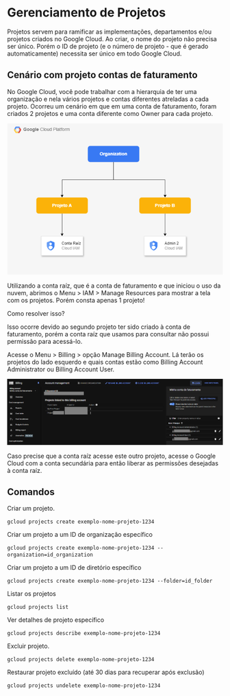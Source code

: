 # Gerenciamento de Projetos

Projetos servem para ramificar as implementações, departamentos e/ou projetos criados no Google Cloud.
Ao criar, o nome do projeto não precisa ser único. Porém o ID de projeto (e o número de projeto - que é gerado automaticamente) necessita ser único em todo Google Cloud.

## Cenário com projeto contas de faturamento

No Google Cloud, você pode trabalhar com a hierarquia de ter uma organização e nela vários projetos e contas diferentes atreladas a cada projeto.
Ocorreu um cenário em que em uma conta de faturamento, foram criados 2 projetos e uma conta diferente como Owner para cada projeto.

!['projetos.png](/project-management/pics/projetos.png)

Utilizando a conta raíz, que é a conta de faturamento e que iniciou o uso da nuvem, abrimos o Menu > IAM > Manage Resources para mostrar a tela com os projetos. Porém consta apenas 1 projeto!

Como resolver isso?

Isso ocorre devido ao segundo projeto ter sido criado à conta de faturamento, porém a conta raíz que usamos para consultar não possui permissão para acessá-lo.

Acesse o Menu > Billing > opção Manage Billing Account.
Lá terão os projetos do lado esquerdo e quais contas estão como Billing Account Administrator ou Billing Account User.

![account-management.png](/project-management/pics/account-management.png)

Caso precise que a conta raíz acesse este outro projeto, acesse o Google Cloud com a conta secundária para então liberar as permissões desejadas à conta raíz.

## Comandos

Criar um projeto.
```
gcloud projects create exemplo-nome-projeto-1234
```

Criar um projeto a um ID de organização específico
```
gcloud projects create exemplo-nome-projeto-1234 --organization=id_organization
```

Criar um projeto a um ID de diretório específico
```
gcloud projects create exemplo-nome-projeto-1234 --folder=id_folder
```

Listar os projetos
```
gcloud projects list
```

Ver detalhes de projeto específico
```
gcloud projects describe exemplo-nome-projeto-1234
```

Excluir projeto.
```
gcloud projects delete exemplo-nome-projeto-1234
```

Restaurar projeto excluído (até 30 dias para recuperar após exclusão)
```
gcloud projects undelete exemplo-nome-projeto-1234
```